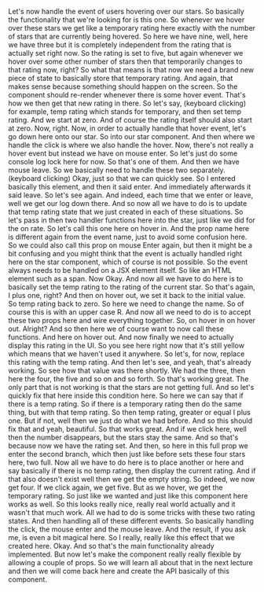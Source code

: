 Let's now handle the event of users
hovering over our stars.
So basically the functionality that we're looking
for is this one.
So whenever we hover over these stars
we get like a temporary rating here exactly
with the number of stars that are currently being hovered.
So here we have nine, well, here we have three
but it is completely independent
from the rating that is actually set right now.
So the rating is set to five, but again
whenever we hover over some other number of stars
then that temporarily changes to that rating now, right?
So what that means is that now we need a brand new piece
of state to basically store that temporary rating.
And again, that makes sense
because something should happen on the screen.
So the component should re-render whenever
there is some hover event.
That's how we then get that new rating in there.
So let's say,
(keyboard clicking)
for example, temp rating
which stands for temporary, and then set
temp rating.
And we start at zero.
And of course the rating itself should also start at zero.
Now, right.
Now, in order to actually handle that hover event,
let's go down here onto our star.
So into our star component.
And then where we handle the click
is where we also handle the hover.
Now, there's not really a hover event
but instead we have on mouse enter.
So let's just do some console log lock here for now.
So that's one of them.
And then we have mouse leave.
So we basically need to handle these two separately.
(keyboard clicking)
Okay, just so that we can quickly see.
So I entered basically this element, and then it said enter.
And immediately afterwards it said leave.
So let's see again.
And indeed, each time that we enter or leave,
well we get our log down there.
And so now all we have to do is to update that
temp rating state that we just created
in each of these situations.
So let's pass in then two handler functions here
into the star, just like we did for the on rate.
So let's call this one here on hover in.
And the prop name here is different again
from the event name, just to avoid some confusion here.
So we could also call this prop on mouse Enter again,
but then it might be a bit confusing and you might think
that the event is actually handled right here
on the star component, which of course is not possible.
So the event always needs to be handled
on a JSX element itself.
So like an HTML element such as a span.
Now Okay.
And now all we have to do here is to basically
set the temp rating to the rating of the current star.
So that's again, I plus one, right?
And then on hover out, we set it back to the initial value.
So temp rating back to zero.
So here we need to change the name.
So of course this is with an upper case R.
And now all we need to do is to accept these two props here
and wire everything together.
So, on hover in
on hover out.
Alright? And so then here
we of course want to now call these functions.
And here
on hover out.
And now finally
we need to actually display this rating in the UI.
So you see here right now that it's still yellow
which means that we haven't used it anywhere.
So let's, for now, replace this rating with the temp rating.
And then let's see,
and yeah, that's already working.
So see how that value was there shortly.
We had the three,
then here the four, the five
and so on and so forth.
So that's working great.
The only part that is not working
is that the stars are not getting full.
And so let's quickly fix that
here inside this condition here.
So here we can say that if there is a temp rating.
So if there is a temporary rating
then do the same thing,
but with that temp rating.
So then temp rating, greater or equal I plus one.
But if not, well then we just do what we had before.
And so this should fix that and yeah, beautiful.
So that works great.
And if we click here,
well then the number disappears,
but the stars stay the same.
And so that's because now we have the rating set.
And then, so here in this full prop
we enter the second branch,
which then just like before
sets these four stars here, two full.
Now all we have to do here is to place another
or here and say basically
if there is no temp rating, then display the current rating.
And if that also doesn't exist
well then we get the empty string.
So indeed, we now get four.
If we click again, we get five.
But as we hover, we get the temporary rating.
So just like we wanted
and just like this component here works as well.
So this looks really nice, really real world actually
and it wasn't that much work.
All we had to do is some tricks
with these two rating states.
And then handling all of these different events.
So basically handling the click, the mouse enter
and the mouse leave.
And the result, if you ask me,
is even a bit magical here.
So I really, really like this effect that we created here.
Okay.
And so that's the main functionality already implemented.
But now let's make the component really
really flexible by allowing a couple of props.
So we will learn all about that in the next lecture
and then we will come back here
and create the API basically of this component.